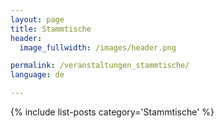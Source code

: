 ```yaml
---
layout: page
title: Stammtische
header:
  image_fullwidth: /images/header.png

permalink: /veranstaltungen_stammtische/
language: de

---
```



{% include list-posts category='Stammtische' %}


